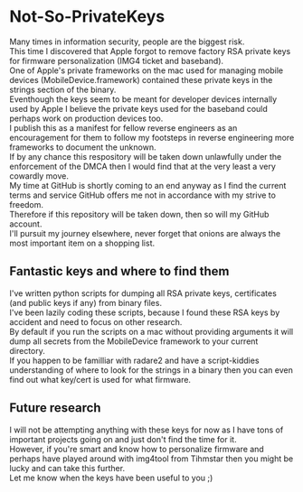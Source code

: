 # Not-So-PrivateKeys

Many times in information security, people are the biggest risk.  
This time I discovered that Apple forgot to remove factory RSA private keys for firmware personalization (IMG4 ticket and baseband).  
One of Apple's private frameworks on the mac used for managing mobile devices (MobileDevice.framework) contained these private keys in the strings section of the binary.  
Eventhough the keys seem to be meant for developer devices internally used by Apple I believe the private keys used for the baseband could perhaps work on production devices too.  
I publish this as a manifest for fellow reverse engineers as an encouragement for them to follow my footsteps in reverse engineering more frameworks to document the unknown.  
If by any chance this respository will be taken down unlawfully under the enforcement of the DMCA then I would find that at the very least a very cowardly move.  
My time at GitHub is shortly coming to an end anyway as I find the current terms and service GitHub offers me not in accordance with my strive to freedom.  
Therefore if this repository will be taken down, then so will my GitHub account.  
I'll pursuit my journey elsewhere, never forget that onions are always the most important item on a shopping list.  

## Fantastic keys and where to find them
I've written python scripts for dumping all RSA private keys, certificates (and public keys if any) from binary files.  
I've been lazily coding these scripts, because I found these RSA keys by accident and need to focus on other research.  
By default if you run the scripts on a mac without providing arguments it will dump all secrets from the MobileDevice framework to your current directory.  
If you happen to be familliar with radare2 and have a script-kiddies understanding of where to look for the strings in a binary then you can even find out what key/cert is used for what firmware.  

## Future research
I will not be attempting anything with these keys for now as I have tons of important projects going on and just don't find the time for it.  
However, if you're smart and know how to personalize firmware and perhaps have played around with img4tool from Tihmstar then you might be lucky and can take this further.  
Let me know when the keys have been useful to you ;)

